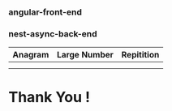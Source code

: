 ### angular-front-end
### nest-async-back-end

| Anagram                   | Large Number               | Repitition                   |
| ------------------------- | -------------------------- | ---------------------------- |
| [](../../assest/anagram.png) | [](../../assest/largenum.png) | [](../../assest/repitition.png) |
|                           |                            |                              |

<h1>Thank You ! <h1>
